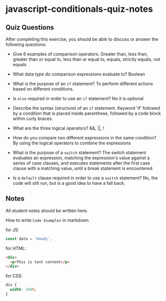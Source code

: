 # javascript-conditionals-quiz-notes

## Quiz Questions

After completing this exercise, you should be able to discuss or answer the following questions:

- Give 6 examples of comparison operators.
  Greater than, less than, greater than or equal to, less than or equal to, equals, strictly equals, not equals

- What data type do comparison expressions evaluate to?
  Boolean

- What is the purpose of an `if` statement?
  To perform different actions based on different conditions.

- Is `else` required in order to use an `if` statement?
  No it is optional

- Describe the syntax (structure) of an `if` statement.
  Keyword 'if' followed by a condition that is placed inside paranthese, followed by a code block within curly braces.

- What are the three logical operators?
  &&, ||, !

- How do you compare two different expressions in the same condition?
  By using the logical operators to combine the expressions

- What is the purpose of a `switch` statement?
  The switch statement evaluates an expression, matching the expression's value against a series of case clauses, and executes statements after the first case clause with a matching value, until a break statement is encountered.

- Is a `default` clause required in order to use a `switch` statement?
  No, the code will still run, but is a good idea to have a fall back.

## Notes

All student notes should be written here.

How to write `Code Examples` in markdown

for JS:

```javascript
const data = 'Howdy';
```

for HTML:

```html
<div>
  <p>This is text content</p>
</div>
```

for CSS:

```css
div {
  width: 100%;
}
```
